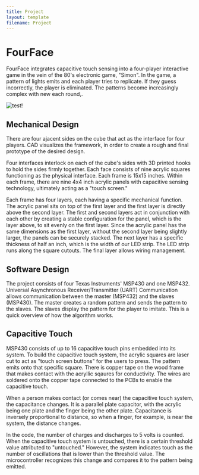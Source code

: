 ```yaml
---
title: Project
layout: template
filename: Project
--- 
```


# FourFace 
FourFace integrates capacitive touch sensing into a four-player interactive game in the vein of the 80's electronic game, "Simon". In the game, a pattern of lights emits and each player tries to replicate. If they guess incorrectly, the player is eliminated. The patterns become increasingly complex with new each round,.   

![test!](https://github.com/pmackle/EE-Emerge-2020-FourFace/blob/master/Documentation/Photos/pic.png?raw=true)

## Mechanical Design

There are four ajacent sides on the cube that act as the interface for four players. CAD visualizes the framework, in order to create a rough and final prototype of the desired design.

Four interfaces interlock on each of the cube's sides with 3D printed hooks to hold the sides firmly together. Each face consists of nine acrylic squares functioning as the physical interface. Each frame is 15x15 inches. Within each frame, there are nine 4x4 inch acrylic panels with capacitive sensing technology, ultimately acting as a "touch screen."

Each frame has four layers, each having a specific mechanical function. The acrylic panel sits on top of the first layer and the first layer is directly above the second layer. The first and second layers act in conjunction with each other by creating a stable configuration for the panel, which is the layer above, to sit evenly on the first layer. Since the acrylic panel has the same dimensions as the first layer, without the second layer being slightly larger, the panels can be securely stacked. The next layer has a specific thickness of half an inch, which is the width of our LED strip. The LED strip runs along the square cutouts. The final layer allows wiring management.

## Software Design 

The project consists of four Texas Instruments' MSP430 and one MSP432. Universal Asynchronous Receiver/Transmitter (UART) Communication allows communication between the master (MSP432) and the slaves (MSP430). The master creates a random pattern and sends the pattern to the slaves. The slaves display the pattern for the player to imitate. This is a quick overview of how the algorithm works.

## Capacitive Touch

MSP430 consists of up to 16 capacitive touch pins embedded into its system. To build the capacitive touch system, the acrylic squares are laser cut to act as "touch screen buttons" for the users to press. The pattern emits onto that specific square. There is copper tape on the wood frame that makes contact with the acryllic sqaures for conductivity. The wires are soldered onto the copper tape connected to the PCBs to enable the capacitive touch. 

When a person makes contact (or comes near) the capacitive touch system, the capacitance changes. It is a parallel plate capacitor, with the acrylic being one plate and the finger being the other plate. Capacitance is inversely proportional to distance, so when a finger, for example, is near the system, the distance changes.

In the code, the number of charges and discharges to 5 volts is counted. When the capacitive touch system is untouched, there is a certain threshold value attributed to "untouched." However, the system indicates touch as the number of oscillations that is lower than the threshold value. The microcontroller recognizes this change and compares it to the pattern being emitted.
